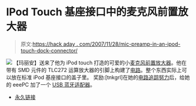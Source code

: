 # IPod Touch 基座接口中的麦克风前置放大器

> 原文:[https://hack aday . com/2007/11/28/mic-preamp-in-an-ipod-touch-dock-connector/](https://hackaday.com/2007/11/28/mic-preamp-in-an-ipod-touch-dock-connector/)

![](../Images/946e6d674bddacfe5e600acd07ea3cfe.png)
【玛丽安】送来了他为 iPod touch 打造的可爱的小[麦克风前置放大器](http://touchmods.blog.com/2350444/)。他在带有 SMD 元件的 TLC272 运算放大器的引脚上构建了[电路](http://touchmods.blog.com/2340723/)。整个东西实际上可以放在标准 iPod 基座接口的盖子里。
奖励:[tnkgrl]在她的[电路追踪努力](http://www.hackaday.com/2007/11/20/asus-eee-trace-hunting/)后，给她的 eeePC 加了一个 [USB 蓝牙适配器](http://tnkgrl.wordpress.com/2007/11/28/modding-the-asus-701-eee-bluetooth/)。

*   [永久链接](http://touchmods.blog.com/2350444/)